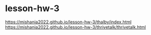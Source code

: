 # lesson-hw-3
https://mishania2022.github.io/lesson-hw-3/thalby/index.html<br>
https://mishania2022.github.io/lesson-hw-3/thrivetalk/thrivetalk.html
